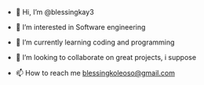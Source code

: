 - 👋 Hi, I’m @blessingkay3
- 👀 I’m interested in Software engineering

- 🌱 I’m currently learning coding and programming
- 💞️ I’m looking to collaborate on great projects, i suppose
- 📫 How to reach me blessingkoleoso@gmail.com

<!---
blessingkay3/blessingkay3 is a ✨ special ✨ repository because its `README.md` (this file) appears on your GitHub profile.
You can click the Preview link to take a look at your changes.
--->
